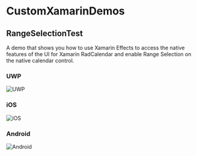 # CustomXamarinDemos

## RangeSelectionTest

A demo that shows you how to use Xamarin Effects to access the native features of the UI for Xamarin RadCalendar and enable Range Selection on the native calendar control.

### UWP
![UWP](https://user-images.githubusercontent.com/3520532/42790664-515eb808-893a-11e8-8aed-a5ef529aa329.png)

### iOS
![iOS](https://user-images.githubusercontent.com/3520532/42790791-de7c9908-893a-11e8-86ed-73cfef765c3c.png)

### Android
![Android](https://user-images.githubusercontent.com/3520532/42790912-6788c190-893b-11e8-8e39-cf550eaafdb9.png)